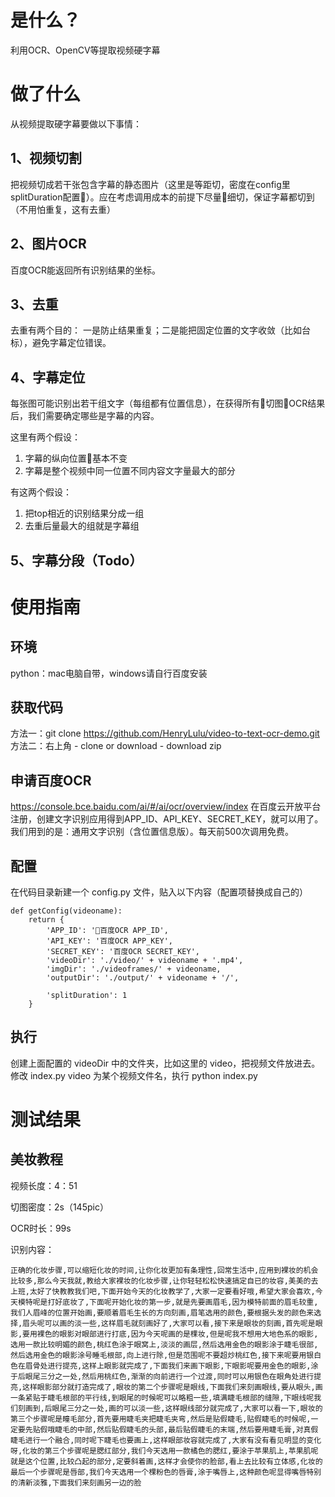 # 是什么？
利用OCR、OpenCV等提取视频硬字幕

# 做了什么
从视频提取硬字幕要做以下事情：
## 1、视频切割
把视频切成若干张包含字幕的静态图片（这里是等距切，密度在config里splitDuration配置）。应在考虑调用成本的前提下尽量细切，保证字幕都切到（不用怕重复，这有去重）
## 2、图片OCR
百度OCR能返回所有识别结果的坐标。
## 3、去重
去重有两个目的：
一是防止结果重复；二是能把固定位置的文字收敛（比如台标），避免字幕定位错误。
## 4、字幕定位
每张图可能识别出若干组文字（每组都有位置信息），在获得所有切图OCR结果后，我们需要确定哪些是字幕的内容。

这里有两个假设：
1. 字幕的纵向位置基本不变
2. 字幕是整个视频中同一位置不同内容文字量最大的部分

有这两个假设：
1. 把top相近的识别结果分成一组
2. 去重后量最大的组就是字幕组

## 5、字幕分段（Todo）

# 使用指南
## 环境
python：mac电脑自带，windows请自行百度安装
## 获取代码
方法一：git clone https://github.com/HenryLulu/video-to-text-ocr-demo.git
方法二：右上角 - clone or download - download zip
## 申请百度OCR
https://console.bce.baidu.com/ai/#/ai/ocr/overview/index
在百度云开放平台注册，创建文字识别应用得到APP_ID、API_KEY、SECRET_KEY，就可以用了。
我们用到的是：通用文字识别（含位置信息版）。每天前500次调用免费。
## 配置
在代码目录新建一个 config.py 文件，贴入以下内容（配置项替换成自己的）

    def getConfig(videoname):
        return {
            'APP_ID': '百度OCR APP_ID',
            'API_KEY': '百度OCR APP_KEY',
            'SECRET_KEY': '百度OCR SECRET_KEY',
            'videoDir': './video/' + videoname + '.mp4',
            'imgDir': './videoframes/' + videoname,
            'outputDir': './output/' + videoname + '/',

            'splitDuration': 1
        }
## 执行
创建上面配置的 videoDir 中的文件夹，比如这里的 video，把视频文件放进去。
修改 index.py video 为某个视频文件名，执行 python index.py

# 测试结果
## 美妆教程
视频长度：4：51

切图密度：2s（145pic）

OCR时长：99s

识别内容：

    正确的化妆步骤,可以缩短化妆的时间,让你化妆更加有条理性,回常生活中,应用到裸妆的机会比较多,那么今天我就,教给大家裸妆的化妆步骤,让你轻轻松松快速搞定自已的妆容,美美的去上班,太好了快教教我们吧,下面开始今天的化妆教学了,大家一定要看好哦,希望大家会喜欢,今天模特呢是打好底妆了,下面呢开始化妆的第一步,就是先要画眉毛,因为模特前面的眉毛较重,我们人眉峰的位置开始画,要顺着眉毛生长的方向刻画,眉笔选用的颜色,要根据头发的颜色来选择,眉头呢可以画的淡一些,这样眉毛就刻画好了,大家可以看,接下来是眼妆的刻画,首先呢是眼影,要用裸色的眼影对眼部进行打底,因为今天呢画的是棵妆,但是呢我不想用大地色系的眼影,选用一款比较明媚的颜色,桃红色涂于眼窝上,淡淡的画层,然后选用金色的眼影涂于睫毛很部,然后选用金色的眼影涂号睡毛根部,向上进行除,但是范围呢不要超炒桃红色,接下来呢要用银白色在眉骨处进行提亮,这样上眼影就完成了,下面我们来画下眼影,下眼影呢要用金色的眼影,涂于后眼尾三分之一处,然后用桃红色,渐渐的向前进行一个过渡,同时可以用银色在眼角处进行提亮,这样眼影部分就打造完成了,眼妆的第二个步骤呢是眼线,下面我们来刻画眼线,要从眼头,画一条紧贴于睫毛根部的平行线,到眼尾的时候呢可以略粗一些,填满睫毛根部的缝隙,下眼线呢我们刻画到,后眼尾三分之一处,画的可以淡一些,这样眼线部分就完成了,大家可以看一下,眼妆的第三个步骤呢是瞳毛部分,首先要用睫毛夹把睫毛夹弯,然后是贴假睫毛,贴假睫毛的时候呢,一定要先贴假哦睫毛的中部,然后贴假睫毛的头部,最后贴假睫毛的末端,然后要用睫毛膏,对真假睫毛进行一个融合,同时呢下睫毛也要画上,这样眼部妆容就完成了,大家有没有看见明显的变化呀,化妆的第三个步骤呢是腮红部分,我们今天选用一款橘色的腮红,要涂于苹果肌上,苹果肌呢就是这个位置,比较凸起的部分,定要斜着画,这样才会使你的脸部,看上去比较有立体感,化妆的最后一个步骤呢是唇部,我们今天选用一个棵粉色的唇膏,涂于嘴唇上,这种颜色呢显得嘴唇特别的清新淡雅,下面我们来刻画另一边的脸

